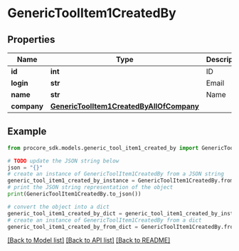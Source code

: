 # GenericToolItem1CreatedBy


## Properties

Name | Type | Description | Notes
------------ | ------------- | ------------- | -------------
**id** | **int** | ID | [optional] 
**login** | **str** | Email | [optional] 
**name** | **str** | Name | [optional] 
**company** | [**GenericToolItem1CreatedByAllOfCompany**](GenericToolItem1CreatedByAllOfCompany.md) |  | [optional] 

## Example

```python
from procore_sdk.models.generic_tool_item1_created_by import GenericToolItem1CreatedBy

# TODO update the JSON string below
json = "{}"
# create an instance of GenericToolItem1CreatedBy from a JSON string
generic_tool_item1_created_by_instance = GenericToolItem1CreatedBy.from_json(json)
# print the JSON string representation of the object
print(GenericToolItem1CreatedBy.to_json())

# convert the object into a dict
generic_tool_item1_created_by_dict = generic_tool_item1_created_by_instance.to_dict()
# create an instance of GenericToolItem1CreatedBy from a dict
generic_tool_item1_created_by_from_dict = GenericToolItem1CreatedBy.from_dict(generic_tool_item1_created_by_dict)
```
[[Back to Model list]](../README.md#documentation-for-models) [[Back to API list]](../README.md#documentation-for-api-endpoints) [[Back to README]](../README.md)


